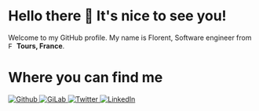 <h1>Hello there 👋 It's nice to see you!</h1>

<p>
Welcome to my GitHub profile. My name is Florent, Software engineer from <img src="https://cdn-icons-png.flaticon.com/512/197/197560.png" width="13" alt="French flag"/> <b>Tours, France</b>.
</p>

<h1>Where you can find me</h1>

<p>
<a href="https://github.com/florentclarret" target="_blank">
    <img alt="Github" src="https://img.shields.io/badge/GitHub-%2312100E.svg?&style=for-the-badge&logo=Github&logoColor=white" />
</a>

<a href="https://gitlab.com/florent.clarret" target="_blank">
    <img alt="GiLab" src="https://img.shields.io/badge/gitlab-292961.svg?&style=for-the-badge&logo=gitlab&logoColor=white" />
</a>

<a href="https://twitter.com/florent_clarret" target="_blank">
    <img alt="Twitter" src="https://img.shields.io/badge/twitter-%231DA1F2.svg?&style=for-the-badge&logo=twitter&logoColor=white" />
</a> 

<a href="https://www.linkedin.com/in/florent-clarret" target="_blank">
    <img alt="LinkedIn" src="https://img.shields.io/badge/linkedin-%230077B5.svg?&style=for-the-badge&logo=linkedin&logoColor=white" />
</a>
</p>

